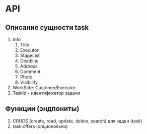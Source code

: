 # API

## Описание сущности task

1. Info
   1. Title
   2. Executor
   2. StageList
   3. Deadline
   4. Address
   5. Comment
   6. Photo
   4. Visibility
2. WorkSide: Customer/Executor
4. TaskId - идентификатор задачи

## Функции (эндпониты)

1. CRUDS (create, read, update, delete, search) для задач (task)
1. task.offers (опционально)

